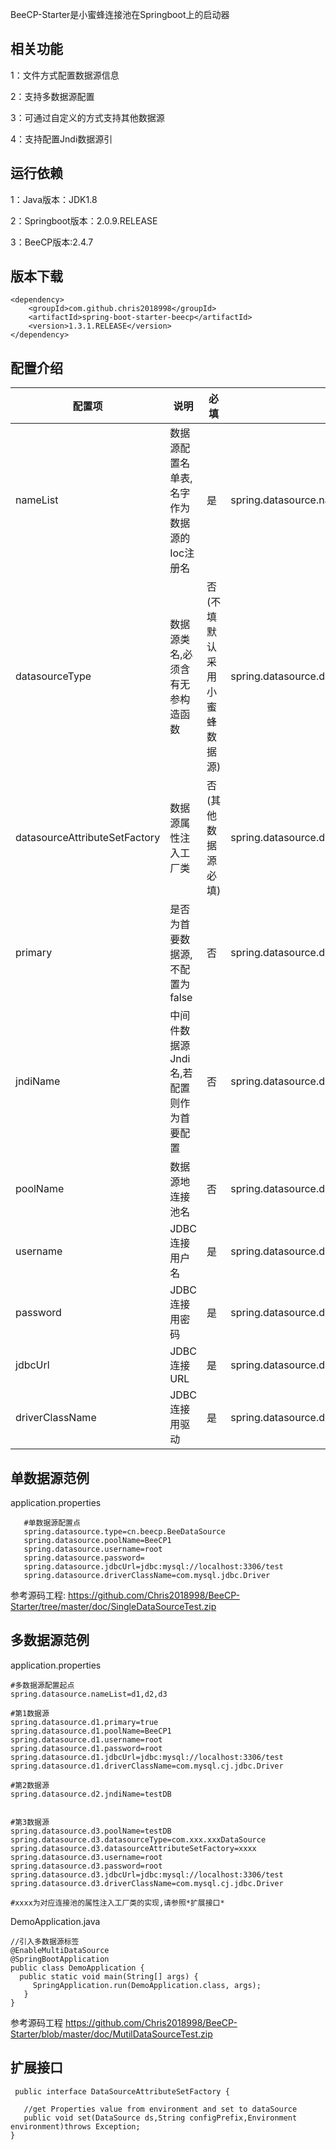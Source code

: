 BeeCP-Starter是小蜜蜂连接池在Springboot上的启动器


**相关功能**
---
1：文件方式配置数据源信息

2：支持多数据源配置

3：可通过自定义的方式支持其他数据源

4：支持配置Jndi数据源引


**运行依赖**
---
1：Java版本：JDK1.8

2：Springboot版本：2.0.9.RELEASE

3：BeeCP版本:2.4.7


**版本下载**
---
    <dependency>
    	<groupId>com.github.chris2018998</groupId>
    	<artifactId>spring-boot-starter-beecp</artifactId>
    	<version>1.3.1.RELEASE</version>
    </dependency>


**配置介绍**
---

| 配置项                        |      说明                            | 必填   |         参考数据                                           |  
|------------------------------|--------------------------------------|---------------|-----------------------------------------------------------|         
|nameList                      | 数据源配置名单表,名字作为数据源的Ioc注册名 | 是           |spring.datasource.nameList=d1,d2,d3                        |     
|datasourceType                | 数据源类名,必须含有无参构造函数           | 否(不填默认采用小蜜蜂数据源)|spring.datasource.d1.datasourceType=cn.beecp.BeeDataSoruce |         
|datasourceAttributeSetFactory | 数据源属性注入工厂类                     | 否(其他数据源必填)        |spring.datasource.d1.datasourceAttributeSetFactory=xxxx    |
|primary                       | 是否为首要数据源,不配置为false           | 否                   |spring.datasource.d1.primary=true                          |
|jndiName                      | 中间件数据源Jndi名,若配置则作为首要配置    | 否                   |spring.datasource.d2.jndiName=testDB                      |
|poolName                      | 数据源地连接池名                         | 否                   |spring.datasource.d1.poolName=BeeCP1                     |
|username                      | JDBC连接用户名                          | 是                   |spring.datasource.d1.username=root                       |
|password                      | JDBC连接用密码                          | 是                   |spring.datasource.d1.password=root                       |
|jdbcUrl                       | JDBC连接URL                            | 是                   |spring.datasource.d1.jdbcUrl=jdbc:mysql://localhost:3306/test|
|driverClassName               | JDBC连接用驱动                          | 是                   |spring.datasource.d1.driverClassName=com.mysql.cj.jdbc.Driver|

  
**单数据源范例**
---
application.properties
   
       #单数据源配置点
       spring.datasource.type=cn.beecp.BeeDataSource
       spring.datasource.poolName=BeeCP1
       spring.datasource.username=root
       spring.datasource.password=
       spring.datasource.jdbcUrl=jdbc:mysql://localhost:3306/test
       spring.datasource.driverClassName=com.mysql.jdbc.Driver
  

  参考源码工程: https://github.com/Chris2018998/BeeCP-Starter/tree/master/doc/SingleDataSourceTest.zip

**多数据源范例**
---
application.properties

    #多数据源配置起点
    spring.datasource.nameList=d1,d2,d3 
    
    #第1数据源
    spring.datasource.d1.primary=true  
    spring.datasource.d1.poolName=BeeCP1
    spring.datasource.d1.username=root
    spring.datasource.d1.password=root
    spring.datasource.d1.jdbcUrl=jdbc:mysql://localhost:3306/test
    spring.datasource.d1.driverClassName=com.mysql.cj.jdbc.Driver
     
    #第2数据源
    spring.datasource.d2.jndiName=testDB 
      
    
    #第3数据源
    spring.datasource.d3.poolName=testDB
    spring.datasource.d3.datasourceType=com.xxx.xxxDataSource
    spring.datasource.d3.datasourceAttributeSetFactory=xxxx
    spring.datasource.d3.username=root
    spring.datasource.d3.password=root
    spring.datasource.d3.jdbcUrl=jdbc:mysql://localhost:3306/test
    spring.datasource.d3.driverClassName=com.mysql.cj.jdbc.Driver
  
    #xxxx为对应连接池的属性注入工厂类的实现,请参照*扩展接口*
  
  
  
  DemoApplication.java   
     
    //引入多数据源标签
    @EnableMultiDataSource
    @SpringBootApplication
    public class DemoApplication {
      public static void main(String[] args) {
         SpringApplication.run(DemoApplication.class, args);
       }
    }
      

  参考源码工程 https://github.com/Chris2018998/BeeCP-Starter/blob/master/doc/MutilDataSourceTest.zip

**扩展接口**
---

     public interface DataSourceAttributeSetFactory {
    
       //get Properties value from environment and set to dataSource
       public void set(DataSource ds,String configPrefix,Environment environment)throws Exception;
    }
    



  
  

